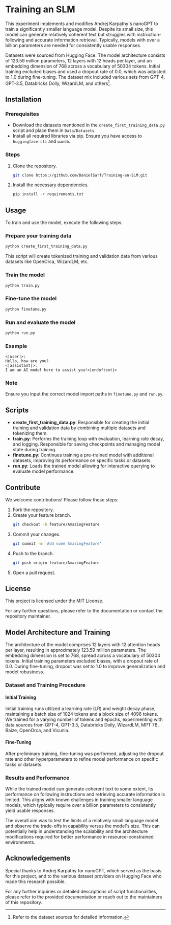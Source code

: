 # Training an SLM

This experiment implements and modifies Andrej Karpathy's nanoGPT to train a significantly smaller language model. Despite its small size, this model can generate relatively coherent text but struggles with instruction-following and accurate information retrieval. Typically, models with over a billion parameters are needed for consistently usable responses.

Datasets were sourced from Hugging Face. The model architecture consists of 123.59 million parameters, 12 layers with 12 heads per layer, and an embedding dimension of 768 across a vocabulary of 50304 tokens. Initial training excluded biases and used a dropout rate of 0.0, which was adjusted to 1.0 during fine-tuning. The dataset mix included various sets from GPT-4, GPT-3.5, Databricks Dolly, WizardLM, and others[^1].

## Installation

### Prerequisites

- Download the datasets mentioned in the `create_first_training_data.py` script and place them in `Data/Datasets`.
- Install all required libraries via pip. Ensure you have access to `huggingface-cli` and `wandb`.

### Steps

1. Clone the repository.
    ```sh
    git clone https://github.com/DanielSarf/Training-an-SLM.git
    ```

2. Install the necessary dependencies.
    ```sh
    pip install -r requirements.txt
    ```

## Usage

To train and use the model, execute the following steps:

### Prepare your training data

```sh
python create_first_training_data.py
```

This script will create tokenized training and validation data from various datasets like OpenOrca, WizardLM, etc.

### Train the model

```sh
python train.py
```

### Fine-tune the model

```sh
python finetune.py
```

### Run and evaluate the model

```sh
python run.py
```

### Example

```plaintext
<|user|>:
Hello, how are you?
<|assistant|>:
I am an AI model here to assist you!<|endoftext|>
```

### Note

Ensure you input the correct model import paths in `finetune.py` and `run.py`.

## Scripts

- **create_first_training_data.py**: Responsible for creating the initial training and validation data by combining multiple datasets and tokenizing them.
- **train.py**: Performs the training loop with evaluation, learning rate decay, and logging. Responsible for saving checkpoints and managing model state during training.
- **finetune.py**: Continues training a pre-trained model with additional datasets, improving its performance on specific tasks or datasets.
- **run.py**: Loads the trained model allowing for interactive querying to evaluate model performance.

## Contribute

We welcome contributions! Please follow these steps:

1. Fork the repository.
2. Create your feature branch.
    ```sh
    git checkout -b feature/AmazingFeature
    ```
3. Commit your changes.
    ```sh
    git commit -m 'Add some AmazingFeature'
    ```
4. Push to the branch.
    ```sh
    git push origin feature/AmazingFeature
    ```
5. Open a pull request.

## License

This project is licensed under the MIT License.

For any further questions, please refer to the documentation or contact the repository maintainer.

## Model Architecture and Training

The architecture of the model comprises 12 layers with 12 attention heads per layer, resulting in approximately 123.59 million parameters. The embedding dimension is set to 768, spread across a vocabulary of 50304 tokens. Initial training parameters excluded biases, with a dropout rate of 0.0. During fine-tuning, dropout was set to 1.0 to improve generalization and model robustness.

### Dataset and Training Procedure

#### Initial Training

Initial training runs utilized a learning rate (LR) and weight decay phase, maintaining a batch size of 1024 tokens and a block size of 4096 tokens. We trained for a varying number of tokens and epochs, experimenting with data sources from GPT-4, GPT-3.5, Databricks Dolly, WizardLM, MPT 7B, Baize, OpenOrca, and Vicunia.

#### Fine-Tuning

After preliminary training, fine-tuning was performed, adjusting the dropout rate and other hyperparameters to refine model performance on specific tasks or datasets.

### Results and Performance

While the trained model can generate coherent text to some extent, its performance on following instructions and retrieving accurate information is limited. This aligns with known challenges in training smaller language models, which typically require over a billion parameters to consistently yield usable responses.

The overall aim was to test the limits of a relatively small language model and observe the trade-offs in capability versus the model's size. This can potentially help in understanding the scalability and the architecture modifications required for better performance in resource-constrained environments.

## Acknowledgements

Special thanks to Andrej Karpathy for nanoGPT, which served as the basis for this project, and to the various dataset providers on Hugging Face who made this research possible.

For any further inquiries or detailed descriptions of script functionalities, please refer to the provided documentation or reach out to the maintainers of this repository.

[^1]: Refer to the dataset sources for detailed information.
